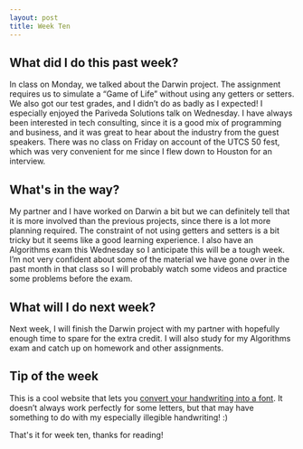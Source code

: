 ```yaml
---
layout: post
title: Week Ten
---
```


## What did I do this past week? ##

In class on Monday, we talked about the Darwin project. The assignment requires us to simulate a “Game of Life” without using any getters or setters. We also got our test grades, and I didn’t do as badly as I expected! I especially enjoyed the Pariveda Solutions talk on Wednesday. I have always been interested in tech consulting, since it is a good mix of programming and business, and it was great to hear about the industry from the guest speakers. There was no class on Friday on account of the UTCS 50 fest, which was very convenient for me since I flew down to Houston for an interview.

## What's in the way? ##

My partner and I have worked on Darwin a bit but we can definitely tell that it is more involved than the previous projects, since there is a lot more planning required. The constraint of not using getters and setters is a bit tricky but it seems like a good learning experience. I also have an Algorithms exam this Wednesday so I anticipate this will be a tough week. I’m not very confident about some of the material we have gone over in the past month in that class so I will probably watch some videos and practice some problems before the exam.

## What will I do next week? ##

Next week, I will finish the Darwin project with my partner with hopefully enough time to spare for the extra credit. I will also study for my Algorithms exam and catch up on homework and other assignments. 

## Tip of the week ##

This is a cool website that lets you [convert your handwriting into a font](http://www.myscriptfont.com/). It doesn’t always work perfectly for some letters, but that may have something to do with my especially illegible handwriting! :)

That's it for week ten, thanks for reading!
